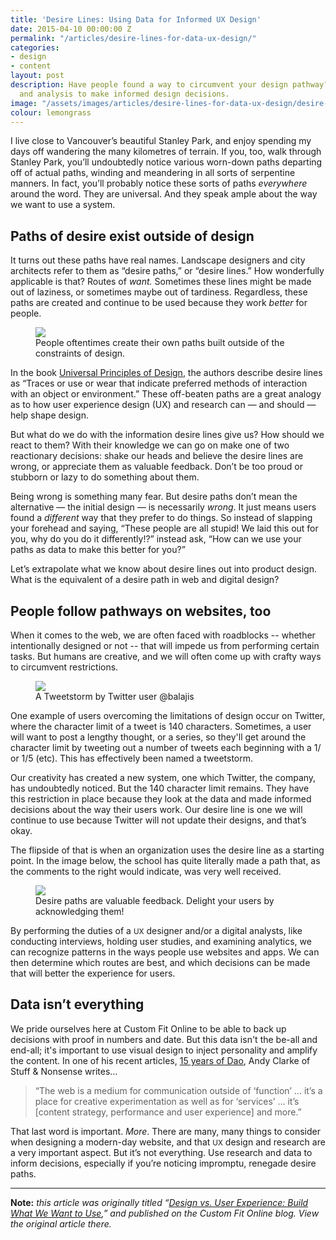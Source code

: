 ```yaml
---
title: 'Desire Lines: Using Data for Informed UX Design'
date: 2015-04-10 00:00:00 Z
permalink: "/articles/desire-lines-for-data-ux-design/"
categories:
- design
- content
layout: post
description: Have people found a way to circumvent your design pathway? Use research
  and analysis to make informed design decisions.
image: "/assets/images/articles/desire-lines-for-data-ux-design/desire-lines-for-data-ux-design.png"
colour: lemongrass
---
```


I live close to Vancouver’s beautiful Stanley Park, and enjoy spending my days off wandering the many kilometres of terrain. If you, too, walk through Stanley Park, you’ll undoubtedly notice various worn-down paths departing off of actual paths, winding and meandering in all sorts of serpentine manners. In fact, you’ll probably notice these sorts of paths _everywhere_ around the word. They are universal. And they speak ample about the way we want to use a system.

## Paths of desire exist outside of design

It turns out these paths have real names. Landscape designers and city architects refer to them as “desire paths,” or “desire lines.” How wonderfully applicable is that? Routes of _want._ Sometimes these lines might be made out of laziness, or sometimes maybe out of tardiness. Regardless, these paths are created and continue to be used because they work _better_ for people.

<figure class="c-image c--full-width">
    <img src="{{site.url}}/assets/images/articles/desire-lines-for-data-ux-design/design-paths.jpg" />
    <figcaption>People oftentimes create their own paths built outside of the constraints of design.</figcaption>
</figure>

In the book [Universal Principles of Design](http://amazon.co.uk/Universal-Principles-Design-Usability-Perception/dp/1592530079 "Universal Principles of Design: 100 Ways to Enhance Usability, Influence Perception, Increase Appeal, Make Better Design Decisions, and Teach through Design"), the authors describe desire lines as “Traces or use or wear that indicate preferred methods of interaction with an object or environment.” These off-beaten paths are a great analogy as to how user experience design (UX) and research can — and should — help shape design.

But what do we do with the information desire lines give us? How should we react to them? With their knowledge we can go on make one of two reactionary decisions: shake our heads and believe the desire lines are wrong, or appreciate them as valuable feedback. Don’t be too proud or stubborn or lazy to do something about them.

Being wrong is something many fear. But desire paths don’t mean the alternative — the initial design — is necessarily _wrong_. It just means users found a _different_ way that they prefer to do things. So instead of slapping your forehead and saying, “These people are all stupid! We laid this out for you, why do you do it differently!?” instead ask, “How can we use your paths as data to make this better for you?”

Let’s extrapolate what we know about desire lines out into product design. What is the equivalent of a desire path in web and digital design?

## People follow pathways on websites, too

When it comes to the web, we are often faced with roadblocks -- whether intentionally designed or not -- that will impede us from performing certain tasks. But humans are creative, and we will often come up with crafty ways to circumvent restrictions.

<figure>
    <img src="{{site.url}}/assets/images/articles/desire-lines-for-data-ux-design/tweetstorm.gif" />
    <figcaption>A Tweetstorm by Twitter user @balajis</figcaption>
</figure>

One example of users overcoming the limitations of design occur on Twitter, where the character limit of a tweet is 140 characters. Sometimes, a user will want to post a lengthy thought, or a series, so they'll get around the character limit by tweeting out a number of tweets each beginning with a 1/ or 1/5 (etc). This has effectively been named a tweetstorm.

Our creativity has created a new system, one which Twitter, the company, has undoubtedly noticed. But the 140 character limit remains. They have this restriction in place because they look at the data and made informed decisions about the way their users work. Our desire line is one we will continue to use because Twitter will not update their designs, and that’s okay.

The flipside of that is when an organization uses the desire line as a starting point. In the image below, the school has quite literally made a path that, as the comments to the right would indicate, was very well received.

<figure>
    <img src="{{site.url}}/assets/images/articles/desire-lines-for-data-ux-design/desire-paths-fixed.jpg" />
    <figcaption>Desire paths are valuable feedback. Delight your users by acknowledging them!</figcaption>
</figure>

By performing the duties of a <small>UX</small> designer and/or a digital analysts, like conducting interviews, holding user studies, and examining analytics, we can recognize patterns in the ways people use websites and apps. We can then determine which routes are best, and which decisions can be made that will better the experience for users.

## Data isn’t everything

We pride ourselves here at Custom Fit Online to be able to back up decisions with proof in numbers and date. But this data isn't the be-all and end-all; it's important to use visual design to inject personality and amplify the content. In one of his recent articles, [15 years of Dao](http://www.stuffandnonsense.co.uk/blog/about/15-years-of-dao "UX and design: 15 years of Dao"), Andy Clarke of Stuff & Nonsense writes…

>“The web is a medium for communication outside of ‘function’ … it’s a place for creative experimentation as well as for ‘services’ … it’s [content strategy, performance and user experience] and more.”

That last word is important. _More_. There are many, many things to consider when designing a modern-day website, and that <small>UX</small> design and research are a very important aspect. But it’s not everything. Use research and data to inform decisions, especially if you’re noticing impromptu, renegade desire paths.

***

**Note:** *this article was originally titled “[Design vs. User Experience: Build What We Want to Use](http://customfitonline.com/news/2015/4/10/design-vs-ux-build-what-people-use/),” and published on the Custom Fit Online blog. View the original article there.*
